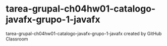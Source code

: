 # tarea-grupal-ch04hw01-catalogo-javafx-grupo-1-javafx
tarea-grupal-ch04hw01-catalogo-javafx-grupo-1-javafx created by GitHub Classroom
